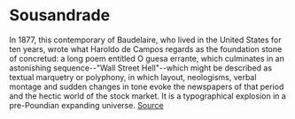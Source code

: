 # Sousandrade

In 1877, this contemporary of Baudelaire, who lived in the United States for ten years, wrote what Haroldo de Campos regards as the foundation stone of concretud: a long poem entitled O guesa errante, which culminates in an astonishing sequence--"Wall Street Hell"--which might be described as textual marquetry or polyphony, in which layout, neologisms, verbal montage and sudden changes in tone evoke the newspapers of that period and the hectic world of the stock market. It is a typographical explosion in a pre-Poundian expanding universe.
[Source](http://www.ubu.com/papers/sarduy.html)
